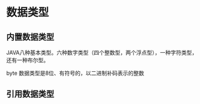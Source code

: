 # 数据类型

## 内置数据类型
JAVA八种基本类型。六种数字类型（四个整数型，两个浮点型），一种字符类型，还有一种布尔型。

byte 数据类型是8位、有符号的，以二进制补码表示的整数

## 引用数据类型